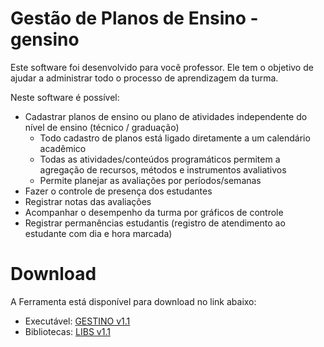 # Gestão de Planos de Ensino - gensino

Este software foi desenvolvido para você professor. Ele tem o objetivo de ajudar a administrar todo o processo de aprendizagem 
da turma.

Neste software é possível:

* Cadastrar planos de ensino ou plano de atividades independente do nível de ensino (técnico / graduação)
  * Todo cadastro de planos está ligado diretamente a um calendário acadêmico
  * Todas as atividades/conteúdos programáticos permitem a agregação de recursos, métodos e instrumentos avaliativos
  * Permite planejar as avaliações por períodos/semanas
* Fazer o controle de presença dos estudantes
* Registrar notas das avaliações
* Acompanhar o desempenho da turma por gráficos de controle
* Registrar permanências estudantis (registro de atendimento ao estudante com dia e hora marcada)

# Download

A Ferramenta está disponível para download no link abaixo:

* Executável: [GESTINO v1.1](https://github.com/nicholaseduardo/gensino/blob/master/versions/snapshot/gensino-1.1-SNAPSHOT.jar)
* Bibliotecas: [LIBS v1.1](https://github.com/nicholaseduardo/gensino/blob/master/versions/snapshot/lib-1.1.zip)
